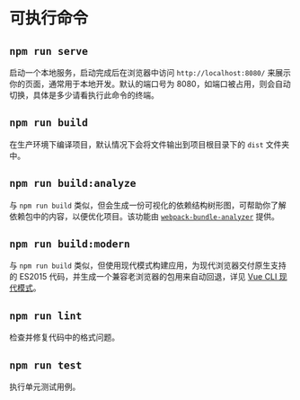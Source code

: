 # 可执行命令

## `npm run serve`

启动一个本地服务，启动完成后在浏览器中访问 `http://localhost:8080/` 来展示你的页面，通常用于本地开发。默认的端口号为 8080，如端口被占用，则会自动切换，具体是多少请看执行此命令的终端。

## `npm run build`

在生产环境下编译项目，默认情况下会将文件输出到项目根目录下的 `dist` 文件夹中。

## `npm run build:analyze`

与 `npm run build` 类似，但会生成一份可视化的依赖结构树形图，可帮助你了解依赖包中的内容，以便优化项目。该功能由 [`webpack-bundle-analyzer`](https://www.npmjs.com/package/webpack-bundle-analyzer) 提供。

## `npm run build:modern`

与 `npm run build` 类似，但使用现代模式构建应用，为现代浏览器交付原生支持的 ES2015 代码，并生成一个兼容老浏览器的包用来自动回退，详见 [Vue CLI 现代模式](https://cli.vuejs.org/zh/guide/browser-compatibility.html#现代模式)。

## `npm run lint`

检查并修复代码中的格式问题。

## `npm run test`

执行单元测试用例。
